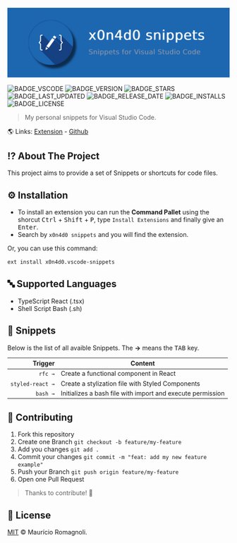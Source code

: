 ![](./.github/banner.png)

![BADGE_VSCODE] ![BADGE_VERSION] ![BADGE_STARS] ![BADGE_LAST_UPDATED] ![BADGE_RELEASE_DATE] ![BADGE_INSTALLS] ![BADGE_LICENSE]

> My personal snippets for Visual Studio Code.

🌎 Links: [Extension](https://marketplace.visualstudio.com/items?itemName=x0n4d0.vscode-snippets) - [Github](https://github.com/x0n4d0/vscode-snippets)

## **⁉️ About The Project**

This project aims to provide a set of Snippets or shortcuts for code files. 

## **⚙️ Installation**

- To install an extension you can run the **Command Pallet** using the shorcut <kbd>Ctrl</kbd> + <kbd>Shift</kbd> + <kbd>P</kbd>, type `Install Extensions` and finally give an <kbd>Enter</kbd>.
- Search by `x0n4d0 snippets` and you will find the extension.

Or, you can use this command:

```bash
ext install x0n4d0.vscode-snippets
```
## **🔤 Supported Languages**

  - TypeScript React (.tsx)
  - Shell Script Bash (.sh)

## **📝 Snippets**

Below is the list of all avaible Snippets. The **→** means the <kbd>TAB</kbd> key.


|                    Trigger | Content                                                                      |
| -------------------------: | ----------------------------------------------------------------------------- |
|                    `rfc →` | Create a functional component in React                                             |
|           `styled-react →` | Create a stylization file with Styled Components                      |
|           `bash →` | Initializes a bash file with import and execute permission                      |

## **🌱 Contributing**

1. Fork this repository
2. Create one Branch `git checkout -b feature/my-feature`
3. Add you changes `git add .`
4. Commit your changes `git commit -m "feat: add my new feature example"`
5. Push your Branch `git push origin feature/my-feature`
6. Open one Pull Request

> Thanks to contribute! 🤝

## **📜 License**

[MIT](./LICENSE) &#169; Maurício Romagnoli.

<!-- BADGES -->

[BADGE_VSCODE]: https://img.shields.io/badge/Visual%20Studio%20Code-Snippets-blue
[BADGE_VERSION]: https://img.shields.io/visual-studio-marketplace/v/x0n4d0.vscode-snippets
[BADGE_LICENSE]: https://img.shields.io/github/license/x0n4d0/vscode-snippets
[BADGE_STARS]: https://img.shields.io/visual-studio-marketplace/stars/x0n4d0.vscode-snippets
[BADGE_LAST_UPDATED]: https://img.shields.io/visual-studio-marketplace/last-updated/x0n4d0.vscode-snippets
[BADGE_INSTALLS]: https://img.shields.io/visual-studio-marketplace/i/x0n4d0.vscode-snippets
[BADGE_RELEASE_DATE]: https://img.shields.io/visual-studio-marketplace/release-date/x0n4d0.vscode-snippets
